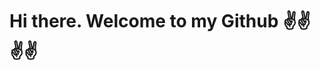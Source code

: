 # Hi there. Welcome to my Github ✌️✌️✌️✌️

<!--
**Lamquocminhhuy/Lamquocminhhuy** is a ✨ _special_ ✨ repository because its `README.md` (this file) appears on your GitHub profile.

Here are some ideas to get you started:
![Github stats](https://github-readme-stats.vercel.app/api?username=Lamquocminhhuy&show_icons=true&locale=en)

![language stats](https://github-readme-stats.vercel.app/api/top-langs?username=Lamquocminhhuy&show_icons=true&locale=en&layout=compact)



- 🔭 I’m currently working on ...
- 🌱 I’m currently learning ...
- 👯 I’m looking to collaborate on ...
- 🤔 I’m looking for help with ...
- 💬 Ask me about ...
- 📫 How to reach me: ...
- 😄 Pronouns: ...
- ⚡ Fun fact: ...
-->
